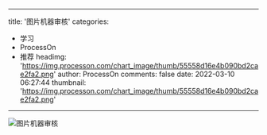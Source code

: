 
---
title: '图片机器审核'
categories: 
 - 学习
 - ProcessOn
 - 推荐
headimg: 'https://img.processon.com/chart_image/thumb/55558d16e4b090bd2cae2fa2.png'
author: ProcessOn
comments: false
date: 2022-03-10 06:27:44
thumbnail: 'https://img.processon.com/chart_image/thumb/55558d16e4b090bd2cae2fa2.png'
---

<div>   
<img class="thumb" alt="图片机器审核" src="https://img.processon.com/chart_image/thumb/55558d16e4b090bd2cae2fa2.png" referrerpolicy="no-referrer">
<p></p>  
</div>
            